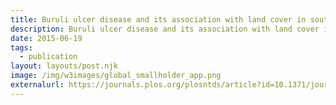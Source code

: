 ```yaml
---
title: Buruli ulcer disease and its association with land cover in southwestern Ghana
description: Buruli ulcer disease and its association with land cover in southwestern Ghana
date: 2015-06-19
tags:
  - publication
layout: layouts/post.njk
image: /img/w3images/global_smallholder_app.png
externalurl: https://journals.plos.org/plosntds/article?id=10.1371/journal.pntd.0003840
---
```

